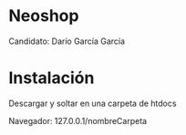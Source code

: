 # Neoshop

Candidato: Darío García García

# Instalación

Descargar y soltar en una carpeta de htdocs 

Navegador: 127.0.0.1/nombreCarpeta